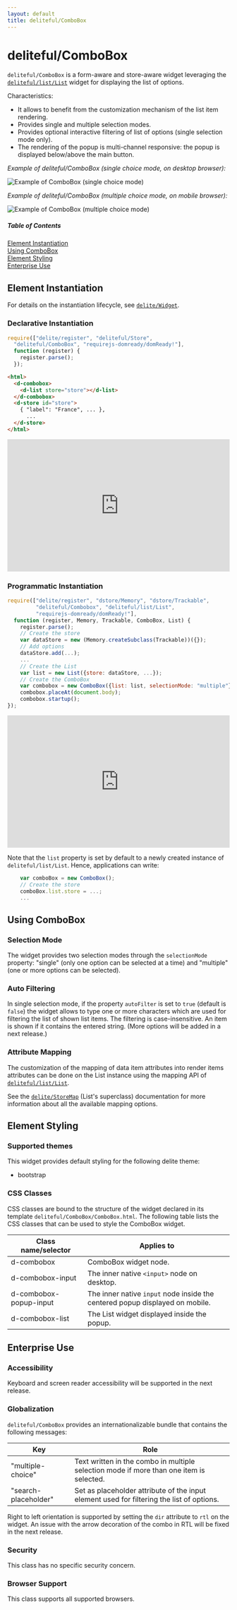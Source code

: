 ```yaml
---
layout: default
title: deliteful/ComboBox
---
```


# deliteful/ComboBox

`deliteful/ComboBox` is a form-aware and store-aware widget leveraging the 
[`deliteful/list/List`](/deliteful/docs/master/list/List.md) widget for
displaying the list of options. 

Characteristics:
* It allows to benefit from the customization mechanism of the list item rendering.
* Provides single and multiple selection modes.
* Provides optional interactive filtering of list of options (single selection mode only).  
* The rendering of the popup is multi-channel responsive: the popup is displayed below/above
the main button.

*Example of deliteful/ComboBox (single choice mode, on desktop browser):*

![Example of ComboBox (single choice mode)](images/ComboBox-single.png)

*Example of deliteful/ComboBox (multiple choice mode, on mobile browser):*

![Example of ComboBox (multiple choice mode)](images/ComboBox-multiple.png)


##### Table of Contents
[Element Instantiation ](#instantiation)  
[Using ComboBox](#using)  
[Element Styling](#styling)  
[Enterprise Use](#enterprise)


<a name="instantiation"></a>
## Element Instantiation

For details on the instantiation lifecycle, see [`delite/Widget`](/delite/docs/master/Widget.md).

### Declarative Instantiation

```js
require(["delite/register", "deliteful/Store",
  "deliteful/ComboBox", "requirejs-domready/domReady!"],
  function (register) {
    register.parse();
  });
```

```html
<html>
  <d-combobox>
    <d-list store="store"></d-list>
  </d-combobox>
  <d-store id="store">
    { "label": "France", ... },
      ...
  </d-store>
</html>
```

<iframe width="100%" height="300" allowfullscreen="allowfullscreen" frameborder="0" 
src="http://jsfiddle.net/ibmjs/d1sj0fkp/embedded/result,js,html">
<a href="http://jsfiddle.net/ibmjs/d1sj0fkp/">checkout the sample on JSFiddle</a></iframe>


### Programmatic Instantiation


```js
require(["delite/register", "dstore/Memory", "dstore/Trackable",
         "deliteful/Combobox", "deliteful/list/List",
         "requirejs-domready/domReady!"],
  function (register, Memory, Trackable, ComboBox, List) {
    register.parse();
    // Create the store
    var dataStore = new (Memory.createSubclass(Trackable))({});
    // Add options
    dataStore.add(...);
    ...
    // Create the List
    var list = new List({store: dataStore, ...});
    // Create the ComboBox
    var combobox = new ComboBox({list: list, selectionMode: "multiple"});
    combobox.placeAt(document.body);      
    combobox.startup();
});
```

<iframe width="100%" height="300" allowfullscreen="allowfullscreen" frameborder="0" 
src="http://jsfiddle.net/ibmjs/s2fzabtb/embedded/result,js,html">
<a href="http://jsfiddle.net/ibmjs/s2fzabtb/">checkout the sample on JSFiddle</a></iframe>


Note that the `list` property is set by default to a newly created instance of
`deliteful/list/List`. Hence, applications can write:

```js
    var comboBox = new ComboBox();
    // Create the store
    comboBox.list.store = ...;
    ...
```

<a name="using"></a>
## Using ComboBox

### Selection Mode

The widget provides two selection modes through the `selectionMode` property: 
"single" (only one option can be selected at a time) and "multiple" (one or more
options can be selected).

### Auto Filtering

In single selection mode, if the property `autoFilter` is set to `true` (default is `false`)
the widget allows to type one or more characters which are used for filtering 
the list of shown list items. The filtering is case-insensitive. An item is shown
if it contains the entered string. (More options will be added in a next release.)

### Attribute Mapping

The customization of the mapping of data item attributes into render items attributes
can be done on the List instance using the mapping API of 
[`deliteful/list/List`](/deliteful/docs/master/list/List.md).

See the [`delite/StoreMap`](/delite/docs/master/StoreMap.md) (List's superclass) documentation 
for more information about all the available mapping options.

<a name="styling"></a>
## Element Styling

### Supported themes

This widget provides default styling for the following delite theme:

* bootstrap

### CSS Classes

CSS classes are bound to the structure of the widget declared in its template `deliteful/ComboBox/ComboBox.html`.
The following table lists the CSS classes that can be used to style the ComboBox widget.

|Class name/selector|Applies to|
|----------|----------|
|d-combobox|ComboBox widget node.
|d-combobox-input|The inner native `<input>` node on desktop.
|d-combobox-popup-input|The inner native `input` node inside the centered popup displayed on mobile.
|d-combobox-list|The List widget displayed inside the popup.


<a name="enterprise"></a>
## Enterprise Use

### Accessibility

Keyboard and screen reader accessibility will be supported in the next release.

### Globalization

`deliteful/ComboBox` provides an internationalizable bundle that contains the following
messages:
		
|Key|Role|
|----------|----------|
|"multiple-choice"|Text written in the combo in multiple selection mode if more than one item is selected.
|"search-placeholder"|Set as placeholder attribute of the input element used for filtering the list of options.

Right to left orientation is supported by setting the `dir` attribute to `rtl` on the
widget. An issue with the arrow decoration of the combo in RTL will be fixed in the next release. 

### Security

This class has no specific security concern.

### Browser Support

This class supports all supported browsers.
